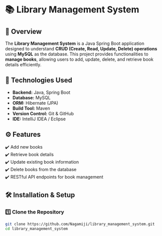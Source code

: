 # 📚 Library Management System

## 📝 Overview
The **Library Management System** is a Java Spring Boot application designed to understand **CRUD (Create, Read, Update, Delete) operations** using **MySQL** as the database. This project provides functionalities to **manage books**, allowing users to add, update, delete, and retrieve book details efficiently.

## 🚀 Technologies Used
- **Backend:** Java, Spring Boot  
- **Database:** MySQL  
- **ORM:** Hibernate (JPA)  
- **Build Tool:** Maven  
- **Version Control:** Git & GitHub  
- **IDE:** IntelliJ IDEA / Eclipse  

## ⚙️ Features
✔️ Add new books  
✔️ Retrieve book details  
✔️ Update existing book information  
✔️ Delete books from the database  
✔️ RESTful API endpoints for book management  

## 🛠 Installation & Setup
### **1️⃣ Clone the Repository**
```sh
git clone https://github.com/Nagamiji/library_management_system.git
cd library_management_system
